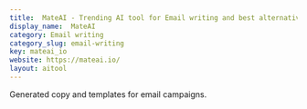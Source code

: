 ```yaml
---
title:  MateAI - Trending AI tool for Email writing and best alternatives
display_name:  MateAI
category: Email writing
category_slug: email-writing
key: mateai_io
website: https://mateai.io/
layout: aitool
---
```


Generated copy and templates for email campaigns.
